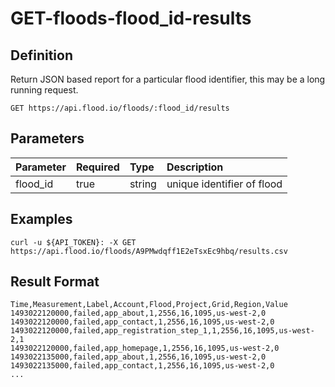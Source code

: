 # GET-floods-flood\_id-results

## Definition

Return JSON based report for a particular flood identifier, this may be a long running request.

```text
GET https://api.flood.io/floods/:flood_id/results
```

## Parameters

| Parameter | Required | Type | Description |
| :--- | :--- | :--- | :--- |
| flood\_id | true | string | unique identifier of flood |

## Examples

```text
curl -u ${API_TOKEN}: -X GET https://api.flood.io/floods/A9PMwdqff1E2eTsxEc9hbq/results.csv
```

## Result Format

```text
Time,Measurement,Label,Account,Flood,Project,Grid,Region,Value
1493022120000,failed,app_about,1,2556,16,1095,us-west-2,0
1493022120000,failed,app_contact,1,2556,16,1095,us-west-2,0
1493022120000,failed,app_registration_step_1,1,2556,16,1095,us-west-2,1
1493022120000,failed,app_homepage,1,2556,16,1095,us-west-2,0
1493022135000,failed,app_about,1,2556,16,1095,us-west-2,0
1493022135000,failed,app_contact,1,2556,16,1095,us-west-2,0
...
```

